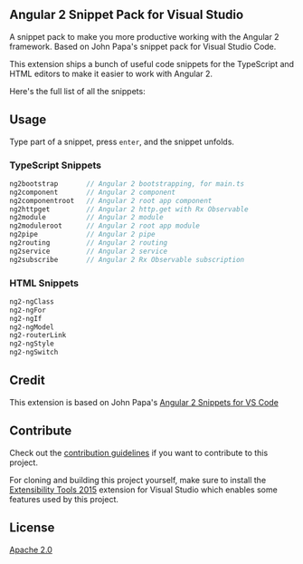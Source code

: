 ## Angular 2 Snippet Pack for Visual Studio
<!--
[![Build status](https://ci.appveyor.com/api/projects/status/qogg94i8nry0g0j7?svg=true)](https://ci.appveyor.com/project/madskristensen/javascriptsnippetpack)

Download this extension from the
[VS Gallery](https://marketplace.visualstudio.com/vsgallery/d8a046e0-818d-4e37-add6-e751824285ba)
or get the
[nightly build](http://vsixgallery.com/extension/2a20580c-7be4-4440-bcd6-8dcf5aa2004e/).

-----------------------------------------
-->
A snippet pack to make you more productive working with the Angular 2 framework. 
Based on John Papa's snippet pack for Visual Studio Code.

This extension ships a bunch of useful code snippets for
the TypeScript and HTML editors to make it easier to work with Angular 2. 

Here's the full list of all the snippets:

## Usage
Type part of a snippet, press `enter`, and the snippet unfolds.

### TypeScript Snippets
```typescript
ng2bootstrap       // Angular 2 bootstrapping, for main.ts
ng2component       // Angular 2 component
ng2componentroot   // Angular 2 root app component
ng2httpget         // Angular 2 http.get with Rx Observable
ng2module          // Angular 2 module
ng2moduleroot      // Angular 2 root app module
ng2pipe            // Angular 2 pipe
ng2routing         // Angular 2 routing
ng2service         // Angular 2 service
ng2subscribe       // Angular 2 Rx Observable subscription
```

### HTML Snippets
```html
ng2-ngClass
ng2-ngFor
ng2-ngIf
ng2-ngModel
ng2-routerLink
ng2-ngStyle
ng2-ngSwitch
```

## Credit
This extension is based on John Papa's [Angular 2 Snippets for VS Code](https://marketplace.visualstudio.com/items?itemName=johnpapa.Angular2)

## Contribute
Check out the [contribution guidelines](.github/CONTRIBUTING.md)
if you want to contribute to this project.

For cloning and building this project yourself, make sure
to install the
[Extensibility Tools 2015](https://visualstudiogallery.msdn.microsoft.com/ab39a092-1343-46e2-b0f1-6a3f91155aa6)
extension for Visual Studio which enables some features
used by this project.

## License
[Apache 2.0](LICENSE)